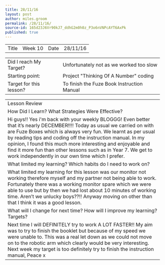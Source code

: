 ```yaml
---
title: 28/11/16
layout: post
author: miles.groom
permalink: /28/11/16/
source-id: 165d23J6Vr90kJ7_ddhG2m0h0z_P3o6nVNPcAYT6AxPk
published: true
---
```

<table>
  <tr>
    <td>Title</td>
    <td>Week 10</td>
    <td>Date</td>
    <td>28/11/16</td>
  </tr>
</table>


<table>
  <tr>
    <td>Did I reach My Target?</td>
    <td>Unfortunately not as we worked too slow</td>
  </tr>
  <tr>
    <td>Starting point:</td>
    <td>Project "Thinking Of A Number" coding </td>
  </tr>
  <tr>
    <td>Target for this lesson?</td>
    <td>To finish the Fuze Book Instruction Manual</td>
  </tr>
</table>


<table>
  <tr>
    <td>Lesson Review</td>
  </tr>
  <tr>
    <td>How Did I Learn? What Strategies Were Effective?</td>
  </tr>
  <tr>
    <td>Hi guys!! Yes i'm back with your weekly BLOGGG! Even better that it’s nearly DECEMBER!!!!
Today as usual we carried on with are Fuze Boxes which is always very fun. We learnt as per usual by reading tips and coding off the instruction manual. In my opinion, I found this much more interesting and enjoyable and find it more fun than other lessons such as in Year 7. We get to work independently in our own time which I prefer.</td>
  </tr>
  <tr>
    <td>What limited my learning? Which habits do I need to work on? </td>
  </tr>
  <tr>
    <td>What limited my learning for this lesson was our monitor not working therefore myself and my partner not being able to work. Fortunately there was a working monitor spare which we were able to use but by then we had lost about 10 minutes of working time. Aren’t we unlucky boys??!! Anyway moving on other than that I think it was a good lesson.</td>
  </tr>
  <tr>
    <td>What will I change for next time? How will I improve my learning? Targets?</td>
  </tr>
  <tr>
    <td>Next time I will DEFINITELY try to work A LOT FASTER!! My aim was to try to finish the booklet but because of my speed we were unable to. This was a real let down as we could not move on to the robotic arm which clearly would be very interesting. Next week my target is too definitely try to finish the instruction manual,
Peace x</td>
  </tr>
</table>


